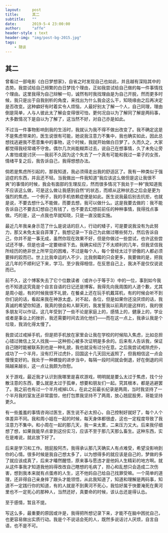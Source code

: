 ```yaml
---
layout:     post
title:      其二
subtitle:   ""
date:       2019-5-4 23:00:00
author:     "affe"
header-style : text
header-img: "img/post-bg-2015.jpg"
tags:
    - 随谈
---
```


##  其二

曾看过一部电影《白日梦想家》，自省之时发现自己也如此，并且越有深陷其中的态势。我尝试给自己频繁的白日梦找个理由，正如我尝试给自己做的每一件事情找个理由。这里我得为自己辩解一句，诚然有时我找理由是为自己开脱，然而更多时候，我只是出于自我剖析的角度，来找出为什么我会这么干，知晓缘由之后再决定是否改变。这种癖好有时着实令人烦恼，人最好别太了解一个人，自己同理，理由倒是简单，人与人彼此太了解会变得很可怕，更何况自以为了解同了解是两码事，大多数情况下是自以为了解了，这当然不好，对自己亦是如此。

不过当一件事物影响到我的生活时，我就认为我不得不做出改变了。我不确定这是不是焦虑带来的，医生说很有可能，她说我注意力不集中，我也确实如此，因此总想找逃避我不愿意集中的事物，这个时候，我就开始做白日梦了。久而久之，大家都觉得我经常魂不守舍。偶尔几次尚能糊弄过去，说自己在想事情，久了未免让旁人害怕或是讨厌——我前不久因为这个失去了一个真有可能和我过一辈子的女孩，情绪平复之后，我告诉自己，我得想想办法。

倘若是焦虑所引起的，那我知道，我必须得走出我的舒适区了。我有一种类似于强迫症的东西，并且还不轻。当我做出一件我知道“我应该这么做但是这让我很不爽”的事情的时候，我会有面部的生理反应，然而很多情况下我处于一种”我知道我不应该这么做，可是这么做让我感到自然“的状态，而顺从这种状态之后会是更为强烈的焦虑。一个例子，我的手机依赖症便是如此。医生说我最后别去抗拒，也就是说，不要去想什么不能做，而要去想，我可以做什么。这是我要去做的：我不能告诉自己不要去幻想自己有钱了，也不要去幻想前前任的种种事情，我得找点事做。巧的是，这一点我也早就知晓，只是一直没能实施。

最近几年我亲身示范了什么是说话的巨人，行动的矮子，可是要说我没有为此努力，那又未免太妄自菲薄了。我想记录一下自己为此做过哪些努力，然后告诉自己，你并不是一事无成，虽然你现在效果不好，但是你做过一些尝试，也许这些尝试还不够，但是也请一定要继续下去。我确实经历了不太顺利的几年，但我坚信我所经历的绝非世上所罕见的困难，不过是每个人，每个曾经太过于骄傲的人都必须要摔的跤而已。世上比我幸运的人不少，比我倒霉的只会更多，我要做的是，把我这几年的不顺利记下来，学习。至少我得相信，在反思自己上，我决不是仅仅说说而已。

前不久，这个博客失去了它个位数读者（或许小于等于3）中的一位，事到如今我也不知道这究竟是个自言自语的日记还是博客。我得先向我周围的人道个歉，尤其是周小姐，有的时候我很不礼貌，在餐桌上还在玩手机戴耳机，有的时候会听不到你们说的话，看起来我在神游太虚。对不起，各位，但是如果你还没厌烦的话，我真诚的希望你知道，我真的很会和人聊天的，我发誓我以前真的是这样的，我的很多朋友可以作证。这几年受到了一些不论是家庭上的，感情上的，健康上的，学业或者是事业上的挫折，我还需要时间去消化他们——而在这一点上，我承认我是个垃圾，我消化得太慢了。

我尝试过戒掉手机，但是把手机放在家里会让我在学校的时候陷入焦虑，比如总担心错过微信上又人找我——这种担心被多次证明是多余的。后来有人告诉我，保证自己随时能被联系到也是一种礼貌，我也就没有过分在意。之后我尝试戒除虎扑，成功了一个半月，没有打开过虎扑，回国这十几天回光返照了，但我相信这一点会慢慢变好的。我处于一种螺旋的进步当中，每隔一段时间就会倒退，好在倒退的间隔越来越长，这一点让我颇为欣慰。

关于游戏，最近我才认识到我哪里是喜欢游戏，明明就是要么太过于焦虑，找个分散注意的东西，要么就是太过于孤单，想要和朋友们一起。究其根本，都是逃避罢了。我之前也有过一个半月戒掉LOL，在此之前最长纪录是两周，当时我坚持了一个半月我的室友还非常震惊，他打包票我坚持不了两周，放心翘屁股男，哥能坚持更久。

有一些羞羞的事情咨询过医生，医生说不必太担心，自己控制好就好了，每个人个体差异不同。我和周小姐在一起的时候，每天身体都很虚，这也一定程度导致了我注意力不集中。和小周在一起的那几天，我一来太累，二来压力又大。后来我仔细想了想，如果我能早点拿到这份实习，应该不至于那几天那么畜生。这种东西，实在是难说，就此放下好了。

后来是学习和工作。翘屁股阿杰，我得承认那几天确实人有点难受，希望没影响到你的心情。很多时候是我自己想太多了，以为想得多的就应该是自己的，梦做的多了就应该成真了，后来才皤然醒悟，原来事与愿违才是他妈人生精彩的地方啊。就从这件事我才知道我他妈得改改自己瞎想的毛病了，担心和乱想只会造成二次伤害，想到我本来就有点蛋疼的人生，这不他妈自己给自己找罪受嘛。一个简单的道理，还非得自己亲身摔了跟头才能领悟，从此我知道了，知道和理解是两码事，知道不一定践行你的知道，有的人就是不到黄河不死心，我恰好属于快要淹死在黄河里也不一定死心的那种人，当然还好，真要命的时候，该认怂还是得认怂。

至于感情，暂且不提。

写这么多，最重要的原因或许是，我得把所想记录下来，才能不在脑中困扰自己，也更容易做出实质行动。我是个不说话会死的人，既然多说话讨人厌烦，自言自语，也不是不可。







